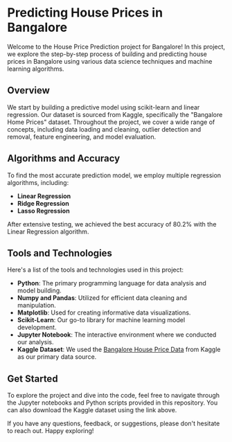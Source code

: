 # Predicting House Prices in Bangalore

Welcome to the House Price Prediction project for Bangalore! In this project, we explore the step-by-step process of building and predicting house prices in Bangalore using various data science techniques and machine learning algorithms.

## Overview

We start by building a predictive model using scikit-learn and linear regression. Our dataset is sourced from Kaggle, specifically the "Bangalore Home Prices" dataset. Throughout the project, we cover a wide range of concepts, including data loading and cleaning, outlier detection and removal, feature engineering, and model evaluation.

## Algorithms and Accuracy

To find the most accurate prediction model, we employ multiple regression algorithms, including:

- **Linear Regression**
- **Ridge Regression**
- **Lasso Regression**

After extensive testing, we achieved the best accuracy of 80.2% with the Linear Regression algorithm.

## Tools and Technologies

Here's a list of the tools and technologies used in this project:

- **Python**: The primary programming language for data analysis and model building.
- **Numpy and Pandas**: Utilized for efficient data cleaning and manipulation.
- **Matplotlib**: Used for creating informative data visualizations.
- **Scikit-Learn**: Our go-to library for machine learning model development.
- **Jupyter Notebook**: The interactive environment where we conducted our analysis.
- **Kaggle Dataset**: We used the [Bangalore House Price Data](https://www.kaggle.com/datasets/amitabhajoy/bengaluru-house-price-data) from Kaggle as our primary data source.

## Get Started

To explore the project and dive into the code, feel free to navigate through the Jupyter notebooks and Python scripts provided in this repository. You can also download the Kaggle dataset using the link above.

If you have any questions, feedback, or suggestions, please don't hesitate to reach out. Happy exploring!
